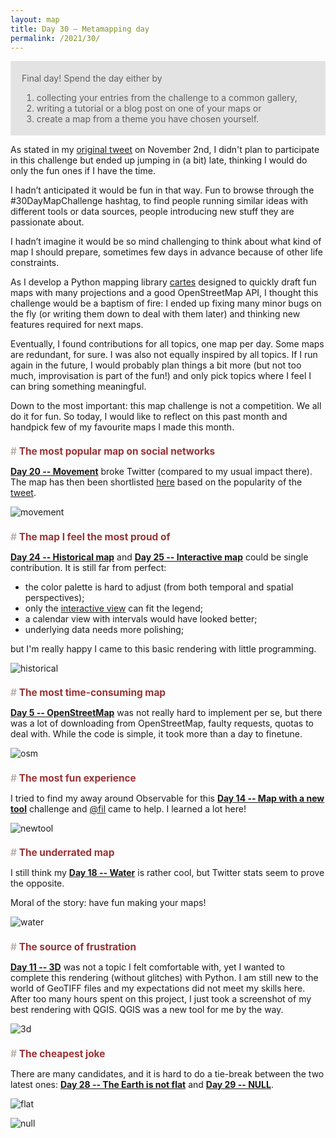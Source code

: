 ```yaml
---
layout: map
title: Day 30 – Metamapping day
permalink: /2021/30/
---
```


<style>
h2 {
    color: #9a3334;
    font-size: 110%;
}
h2::before {
    content: "# ";
    color: #bab0ac;
}
img {
    max-width: 400px;
}
blockquote {
    margin: 0;
    background-color: rgba(0.9, 0.9, 0.9, 0.1);
    padding: .3em 1rem;
}
</style>

> Final day!
> Spend the day either by
>
> 1. collecting your entries from the challenge to a common gallery,
> 2. writing a tutorial or a blog post on one of your maps or
> 3. create a map from a theme you have chosen yourself.

As stated in my [original tweet](https://twitter.com/x00live/status/1455485264181202944?s=20) on November 2nd, I didn't plan to participate in this challenge but ended up jumping in (a bit) late, thinking I would do only the fun ones if I have the time.

I hadn’t anticipated it would be fun in that way. Fun to browse through the #30DayMapChallenge hashtag, to find people running similar ideas with different tools or data sources, people introducing new stuff they are passionate about.

I hadn’t imagine it would be so mind challenging to think about what kind of map I should prepare, sometimes few days in advance because of other life constraints.

As I develop a Python mapping library [cartes](https://github.com/xoolive/cartes) designed to quickly draft fun maps with many projections and a good OpenStreetMap API, I thought this challenge would be a baptism of fire: I ended up fixing many minor bugs on the fly (or writing them down to deal with them later) and thinking new features required for next maps.

Eventually, I found contributions for all topics, one map per day. Some maps are redundant, for sure. I was also not equally inspired by all topics. If I run again in the future, I would probably plan things a bit more (but not too much, improvisation is part of the fun!) and only pick topics where I feel I can bring something meaningful.

Down to the most important: this map challenge is not a competition. We all do it for fun. So today, I would like to reflect on this past month and handpick few of my favourite maps I made this month.

## The most popular map on social networks

[**Day 20 -- Movement**](../20) broke Twitter (compared to my usual impact there). The map has then been shortlisted [here](https://github.com/hn303/30DayMapChallenge-Bot/blob/master/daily/day20_Movement.md) based on the popularity of the [tweet](https://twitter.com/x00live/status/1461967549931872257).

![movement](https://camo.githubusercontent.com/26ffaef803825ca49abe40f928052a82eabec2c9e6d478c2fa96ac71d14ce149/68747470733a2f2f7062732e7477696d672e636f6d2f6d656469612f464550367a344e58454149385446492e6a7067)

## The map I feel the most proud of

[**Day 24 -- Historical map**](../24) and [**Day 25 -- Interactive map**](../25) could be single contribution. It is still far from perfect:

- the color palette is hard to adjust (from both temporal and spatial perspectives);
- only the [interactive view](../24) can fit the legend;
- a calendar view with intervals would have looked better;
- underlying data needs more polishing;

but I'm really happy I came to this basic rendering with little programming.

![historical](https://pbs.twimg.com/media/FE1dT_kWUAUgPK_?format=png&name=large)

## The most time-consuming map

[**Day 5 -- OpenStreetMap**](../11) was not really hard to implement per se, but there was a lot of downloading from OpenStreetMap, faulty requests, quotas to deal with. While the code is simple, it took more than a day to finetune.

![osm](https://pbs.twimg.com/media/FDXZtozWUAM8soz?format=png&name=900x900)

## The most fun experience

I tried to find my away around Observable for this [**Day 14 -- Map with a new tool**](https://observablehq.com/@xoolive/disputed-territories) challenge and [@fil](https://observablehq.com/@fil) came to help. I learned a lot here!

![newtool](https://pbs.twimg.com/media/FD3ruNMXsAI7sUj?format=jpg&name=large)

## The underrated map

I still think my [**Day 18 -- Water**](../18) is rather cool, but Twitter stats seem to prove the opposite.

Moral of the story: have fun making your maps!

![water](https://pbs.twimg.com/media/FEHOS4fXoAMPsdS?format=jpg&name=medium)

## The source of frustration

[**Day 11 -- 3D**](../11) was not a topic I felt comfortable with, yet I wanted to complete this rendering (without glitches) with Python. I am still new to the world of GeoTIFF files and my expectations did not meet my skills here. After too many hours spent on this project, I just took a screenshot of my best rendering with QGIS. QGIS was a new tool for me by the way.

![3d](https://www.xoolive.org/30DayMapChallenge/contributions/challenge_day11.png)

## The cheapest joke

There are many candidates, and it is hard to do a tie-break between the two latest ones: [**Day 28 -- The Earth is not flat**](../28) and [**Day 29 -- NULL**](../29).

![flat](https://pbs.twimg.com/media/FFB4qy0X0AMckCC?format=jpg&name=medium)

![null](https://pbs.twimg.com/media/FFB5MmDXsAIe3DG?format=jpg&name=medium)
